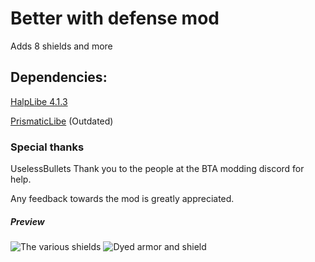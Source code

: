 # Better with defense mod
Adds 8 shields and more

## Dependencies:
[HalpLibe 4.1.3](<https://github.com/Turnip-Labs/bta-halplibe>) 

[PrismaticLibe](<https://github.com/UselessSolutions/BTA_Babric_PrismaticLibe>) (Outdated)
### Special thanks
UselessBullets 
Thank you to the people at the BTA modding discord for help.

Any feedback towards the mod is greatly appreciated.

##### Preview
![The various shields](https://github.com/user-attachments/assets/35df8d65-df5e-49e9-b16b-550c0facdaf9)
![Dyed armor and shield](https://github.com/user-attachments/assets/f9341209-6413-4522-840e-23545accc3e8)



